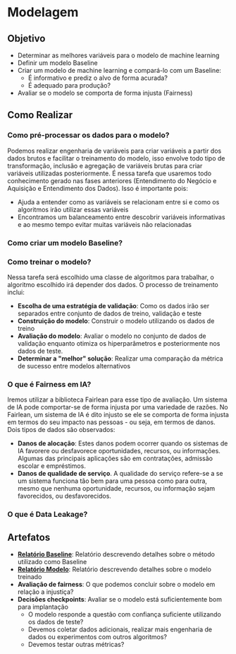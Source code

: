 # Modelagem

## Objetivo
* Determinar as melhores variáveis para o modelo de machine learning
* Definir um modelo Baseline
* Criar um modelo de machine learning e compará-lo com um Baseline:
  * É informativo e prediz o alvo de forma acurada?
  * É adequado para produção?
* Avaliar se o modelo se comporta de forma injusta (Fairness) 

## Como Realizar
### Como pré-processar os dados para o modelo?
Podemos realizar engenharia de variáveis para criar variáveis a partir dos dados brutos e facilitar o 
treinamento do modelo, isso envolve todo tipo de transformação, inclusão e agregação de variáveis brutas para criar 
variáveis utilizadas posteriormente. É nessa tarefa que usaremos todo conhecimento gerado nas fases anteriores 
(Entendimento do Negócio e Aquisição e Entendimento dos Dados). Isso é importante pois:
  * Ajuda a entender como as variáveis se relacionam entre si e como os algoritmos irão utilizar essas variáveis
  * Encontramos um balanceamento entre descobrir variáveis informativas e ao mesmo tempo evitar muitas variáveis não 
    relacionadas

### Como criar um modelo Baseline?
[comment]: <> (Abordar futuramente em detalhes essa questão)

### Como treinar o modelo?

Nessa tarefa será escolhido uma classe de algoritmos para trabalhar, o algoritmo escolhido irá depender dos dados.
O processo de treinamento inclui:
- **Escolha de uma estratégia de validação**: Como os dados irão ser separados entre conjunto de dados de treino, 
  validação e teste 
- **Construição do modelo**: Construir o modelo utilizando os dados de treino
- **Avaliação do modelo**: Avaliar o modelo no conjunto de dados de validação enquanto otimiza os hiperparâmetros e
  posteriormente nos dados de teste.
- **Determinar a "melhor" solução**: Realizar uma comparação da métrica de sucesso entre modelos alternativos 

### O que é Fairness em IA?

Iremos utilizar a biblioteca Fairlean para esse tipo de avaliação. Um sistema de IA pode comportar-se de forma injusta 
por uma variedade de razões. No Fairlean, um sistema de IA é dito injusto se ele se comporta de forma injusta em termos
do seu impacto nas pessoas - ou seja, em termos de danos. Dois tipos de dados são observados:

* **Danos de alocação**: Estes danos podem ocorrer quando os sistemas de IA favorere ou desfavorece oportunidades, recursos, 
ou informações. Algumas das principais aplicações são em contratações, admissão escolar e empréstimos.
* **Danos de qualidade de serviço**. A qualidade do serviço refere-se a se um sistema funciona tão bem para uma pessoa 
como para outra, mesmo que nenhuma oportunidade, recursos, ou informação sejam favorecidos, ou desfavorecidos.


### O que é Data Leakage?
[comment]: <> (Abordar futuramente em detalhes essa questão)

## Artefatos 

* [**Relatório Baseline**](https://github.com/maetthil/TDSPTemplatePtBr/blob/master/Docs/Model/Baseline/Relat%C3%B3rio%20Baseline.md):
  Relatório descrevendo detalhes sobre o método utilizado como Baseline
* [**Relatório Modelo**](https://github.com/maetthil/TDSPTemplatePtBr/blob/master/Docs/Model/Model%201/Relat%C3%B3rio%20Modelo.md):
  Relatório descrevendo detalhes sobre o modelo treinado
* **Avaliação de fairness**: O que podemos concluir sobre o modelo em relação a injustiça?
* **Decisões checkpoints**: Avaliar se o modelo está suficientemente bom para implantação
  * O modelo responde a questão com confiança suficiente utilizando os dados de teste?
  * Devemos coletar dados adicionais, realizar mais engenharia de dados ou experimentos com outros algoritmos?
  * Devemos testar outras métricas?
  
[comment]: <> (Interpretação do modelo: - Gerar um relatório que explica o comportamento do modelo nos dados locais e em nuvem - Providenciar técnicas de interpretabilidade para as variáveis criadas)
